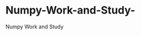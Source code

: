   # Numpy-Work-and-Study-
Numpy Work and Study 
                
                
              
                                  
                  
                                                         
                                                                                                               
                    
                                            
                       
               
             
                      
                   
                                                                    
                              
                                                              
